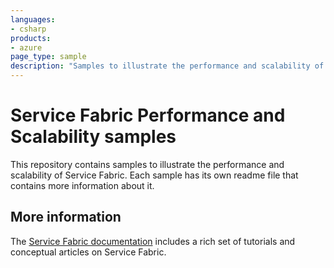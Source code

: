 ```yaml
---
languages:
- csharp
products:
- azure
page_type: sample
description: "Samples to illustrate the performance and scalability of Service Fabric."
---
```


# Service Fabric Performance and Scalability samples
This repository contains samples to illustrate the performance and scalability of Service Fabric. Each sample has its own readme file that contains more information about it.

## More information
The [Service Fabric documentation](http://aka.ms/servicefabricdocs) includes a rich set of tutorials and conceptual articles on Service Fabric.
